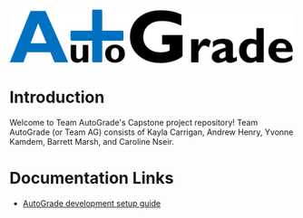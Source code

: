 ![AutoGrade Logo](logo/logo.png)

# Introduction

Welcome to Team AutoGrade's Capstone project repository!
Team AutoGrade (or Team AG) consists of Kayla Carrigan,
Andrew Henry, Yvonne Kamdem, Barrett Marsh, and Caroline Nseir.

# Documentation Links

- [AutoGrade development setup guide](docs/development-setup.md)

